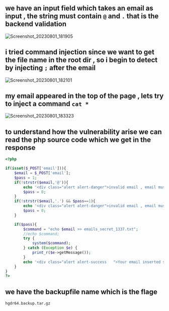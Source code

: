 ## we have an input field which takes an email as input , the string must contain `@` and `.` that is the backend validation  
![Screenshot_20230801_181905](https://github.com/kiro6/writeups-ctfs/assets/57776872/156e4d9d-50a1-4a20-8595-93bdbea99f57)

## i tried command injection since we want to get the file name in the root dir , so i begin to detect by injecting `;` after the email 
![Screenshot_20230801_182101](https://github.com/kiro6/writeups-ctfs/assets/57776872/dbf8d1a3-bf65-4412-9de6-453817fc0789)


## my email appeared in the top of the page , lets try to inject a command `cat *`
![Screenshot_20230801_183323](https://github.com/kiro6/writeups-ctfs/assets/57776872/12400d74-164f-4e64-87a0-3a840da84eb6)

## to understand how the vulnerability arise we can read the php source code which we get in the response 
```php
<?php

if(isset($_POST['email'])){
    $email = $_POST['email'];
    $pass = 1;
    if(!strstr($email,'@')){
        echo '<div class="alert alert-danger">invalid email , email must contain @ & dot</div>';
        $pass = 0;
    }
    if(!strstr($email,'.') && $pass==1){
        echo '<div class="alert alert-danger">invalid email , email must contain @ & dot</div>';
        $pass = 0;
    }

    if($pass){
        $command = "echo $email >> emails_secret_1337.txt";
        //echo $command;
        try {
            system($command);
        } catch (Exception $e) {
            print_r($e->getMessage());
        }
        echo '<div class="alert alert-success   ">Your email inserted successfully</div>';
    }
}
?>
```

## we have the backupfile name which is the flage 
```
hgdr64.backup.tar.gz
```
